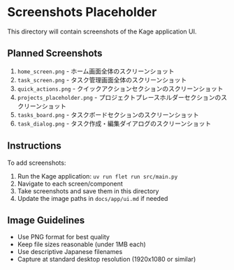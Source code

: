 # Screenshots Placeholder

This directory will contain screenshots of the Kage application UI.

## Planned Screenshots

1. `home_screen.png` - ホーム画面全体のスクリーンショット
2. `task_screen.png` - タスク管理画面全体のスクリーンショット  
3. `quick_actions.png` - クイックアクションセクションのスクリーンショット
4. `projects_placeholder.png` - プロジェクトプレースホルダーセクションのスクリーンショット
5. `tasks_board.png` - タスクボードセクションのスクリーンショット
6. `task_dialog.png` - タスク作成・編集ダイアログのスクリーンショット

## Instructions

To add screenshots:

1. Run the Kage application: `uv run flet run src/main.py`
2. Navigate to each screen/component
3. Take screenshots and save them in this directory
4. Update the image paths in `docs/app/ui.md` if needed

## Image Guidelines

- Use PNG format for best quality
- Keep file sizes reasonable (under 1MB each)
- Use descriptive Japanese filenames
- Capture at standard desktop resolution (1920x1080 or similar)